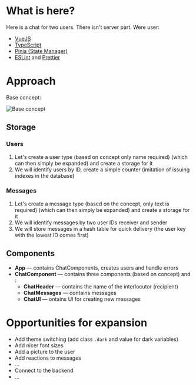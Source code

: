 # What is here?

Here is a chat for two users. There isn't server part.
Were user:

- [VueJS](https://vuejs.org/)
- [TypeScript](https://www.typescriptlang.org/)
- [Pinia (State Manager)](https://pinia.vuejs.org/)
- [ESLint](https://eslint.org/) and [Prettier](https://prettier.io/)

# Approach

Base concept:

![Base concept]("https://github.com/antirek/vue-chat-test-task/raw/main/images/screenshot.jpg")

## Storage

### Users

1. Let's create a user type (based on concept only name required) (which can then simply be expanded) and create a storage for it
2. We will identify users by ID, create a simple counter (imitation of issuing indexes in the database) 

### Messages

1. Let's create a message type (based on the concept, only text is required) (which can then simply be expanded) and create a storage for it
2. We will identify messages by two user IDs receiver and sender
3. We will store messages in a hash table for quick delivery (the user key with the lowest ID comes first)

## Components

- **App** — contains ChatComponents, creates users and handle errors
- **ChatComponent** — contains three components (based on concept) and :
  - **ChatHeader** — contains the name of the interlocutor (recipient)
  - **ChatMessages** — contains messages
  - **ChatUI** — ontains UI for creating new messages

# Opportunities for expansion

- Add theme switching (add class `.dark` and value for dark variables)
- Add nicer font sizes
- Add a picture to the user
- Add reactions to messages
- ...
- Connect to the backend
- ...
